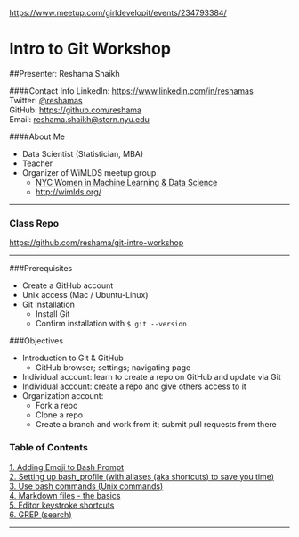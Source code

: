 
https://www.meetup.com/girldevelopit/events/234793384/

# Intro to Git Workshop

##Presenter:  Reshama Shaikh

####Contact Info
LinkedIn:  https://www.linkedin.com/in/reshamas   
Twitter:  [@reshamas](https://twitter.com/reshamas)  
GitHub:  https://github.com/reshama  
Email:   reshama.shaikh@stern.nyu.edu  

####About Me
* Data Scientist (Statistician, MBA)
* Teacher
* Organizer of WiMLDS meetup group
     * [NYC Women in Machine Learning & Data Science](http://www.meetup.com/NYC-Women-in-Machine-Learning-Data-Science/)
     * http://wimlds.org/

---

### Class Repo
https://github.com/reshama/git-intro-workshop

---

###Prerequisites
* Create a GitHub account
* Unix access (Mac / Ubuntu-Linux)
* Git Installation
  * Install Git
  * Confirm installation with `$ git --version`

###Objectives
* Introduction to Git & GitHub
     * GitHub browser; settings; navigating page
* Individual account:  learn to create a repo on GitHub and update via Git
* Individual account:  create a repo and give others access to it
* Organization account:  
     * Fork a repo
     * Clone a repo 
     * Create a branch and work from it; submit pull requests from there

### Table of Contents

[1. Adding Emoji to Bash Prompt](1_bash_emoji.md)  
[2. Setting up bash_profile (with aliases (aka shortcuts) to save you time)](2_bash_profile_setup.md)  
[3. Use bash commands (Unix commands)](3_bash_commands.md)  
[4. Markdown files - the basics](4_markdown.md)  
[5. Editor keystroke shortcuts](5_editor_shortcuts.md)  
[6. GREP (search)](/grep_tutorial/) 

---

